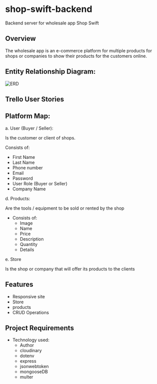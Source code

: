 # shop-swift-backend
Backend server for wholesale app Shop Swift

## Overview

The wholesale app is an e-commerce  platform for multiple products for shops or companies to show their products for the customers online. 

## Entity Relationship Diagram: 
![ERD](https://github.com/iAliJ/shop-swift-backend/assets/47180374/81e48a28-2fc2-4b77-9fca-fa58f345c1bd)

## Trello User Stories

## Platform Map: 

a. User (Buyer / Seller): 

Is the customer or client of shops.

Consists of: 

- First Name
- Last Name 
- Phone number 
- Email 
- Password
- User Role (Buyer or Seller) 
- Company Name


d. Products: 

Are the tools / equipment to be sold or rented by the shop 

- Consists of: 
  - Image 
  - Name
  - Price
  - Description 
  - Quantity 
  - Details 

e. Store

Is the shop or company that will offer its products to the clients

## Features

- Responsive site
- Store 
- products 
- CRUD Operations

## Project Requirements

- Technology used: 
  - Author 
  - cloudinary
  - dotenv
  - express 
  - jsonwebtoken
  - mongooseDB
  - multer

